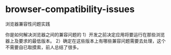 # browser-compatibility-issues
浏览器兼容性问题实践

你是如何解决浏览器之间的兼容问题的
1）开发之前决定应用将要运行在那些浏览器上及要求的最低版本。
2）确定在这些版本上有哪些兼容问题需要去处理，这个不需要自已取摸索，前人总结了很多。

